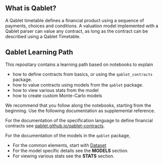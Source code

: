 ## What is Qablet?

A Qablet timetable defines a financial product using a sequence of payments, choices and conditions. A valuation model implemented with a Qablet parser can value any contract, as long as the contract can be described using a Qablet Timetable.

## Qablet Learning Path

This repositary contains a learning path based on notebooks to explain

- how to define contracts from basics, or using the `qablet_contracts` package.
- how to value contracts using models from the `qablet` package.
- how to view various stats from the model
- how to create custom Monte-Carlo models

We recommend that you follow along the notebooks, starting from the beginning. Use the following documentation as supplemental reference.

For the documentation of the specification language to define financial contracts see [qablet.github.io/qablet-contracts](https://qablet.github.io/qablet-contracts/).

For the documentation of the models in the `qablet` package,

 - For the common elements, start with [Dataset](dataset.md)
 - For the model specific details see the **MODELS** section.
 - For viewing various stats see the **STATS** section.
